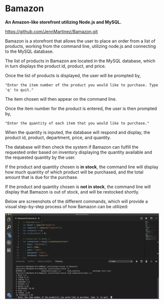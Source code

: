 # Bamazon
**An Amazon-like storefront utilizing Node.js and MySQL.**

https://github.com/JennMartinez/Bamazon.git

Bamazon is a storefront that allows the user to place an order from a list of products, working from the command line, utilizing node.js and connecting to the MySQL database. 

The list of products in Bamazon are located in the MySQL database, which in turn displays the product id, product, and price.

Once the list of products is displayed, the user will be prompted by, 

    "Enter the item number of the product you would like to purchase. Type 'q' to quit." 

The item chosen will then appear on the command line.

Once the item number for the product is entered, the user is then prompted by,

    "Enter the quantity of each item that you would like to purchase."
    
When the quantity is inputed, the database will respond and display, the product id, product, department, price, and quantity.

The database will then check the system if Bamazon can fulfill the requested order based on inventory displaying the quantity available and the requested quantity by the user. 

If the product and quantity chosen is **in stock**, the command line will display how much quantity of which product will be purchased, and the total amount that is due for the purchase.

If the product and quantity chosen is **not in stock**, the command line will display that Bamazon is out of stock, and will be restocked shortly. 

Below are screenshots of the different commands, which will provide a visual step-by-step process of how Bamazon can be utilized:

![Image of product_list](assets/images/product_list.png)
